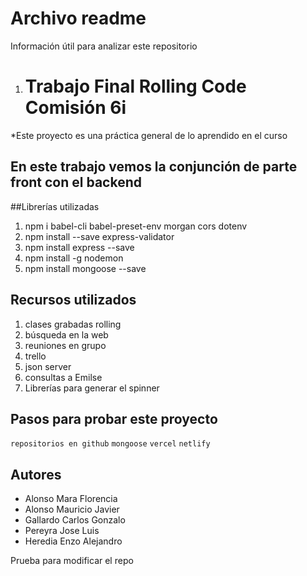 # Archivo readme
Información útil para analizar este repositorio

<!-- json-server --watch db.json --port 3004 -->

1. # Trabajo Final Rolling Code Comisión 6i

*Este proyecto es una práctica general de lo aprendido en el curso

## En este trabajo vemos la conjunción de parte front con el backend


##Librerías utilizadas
1. npm i babel-cli babel-preset-env morgan cors dotenv
2. npm install --save express-validator
3. npm install express --save
4. npm install -g nodemon
5. npm install mongoose --save 


## Recursos utilizados
1. clases grabadas rolling
2. búsqueda en la web
3. reuniones en grupo
4. trello
5. json server
6. consultas a Emilse
7. Librerías para generar el spinner 


## Pasos para probar este proyecto
`repositorios en github`
`mongoose`
`vercel`
`netlify`


## Autores

- Alonso Mara Florencia 
- Alonso Mauricio Javier
-  Gallardo Carlos Gonzalo
-  Pereyra Jose Luis
-  Heredia Enzo Alejandro




Prueba para modificar el repo